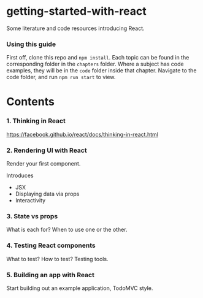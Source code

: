 # getting-started-with-react
Some literature and code resources introducing React.

### Using this guide

First off, clone this repo and `npm install`. Each topic can be found in
the corresponding folder in the `chapters` folder. Where a subject has
code examples, they will be in the `code` folder inside that chapter.
Navigate to the code folder, and run `npm run start` to view.

# Contents

### 1. Thinking in React
https://facebook.github.io/react/docs/thinking-in-react.html

### 2. Rendering UI with React

Render your first component.

Introduces
 - JSX
 - Displaying data via props
 - Interactivity

### 3. State vs props

What is each for? When to use one or the other.

### 4. Testing React components

What to test? How to test? Testing tools.

### 5. Building an app with React

Start building out an example application, TodoMVC style.
